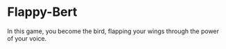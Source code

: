 # Flappy-Bert
 In this game, you become the bird, flapping your wings through the power of your voice.
